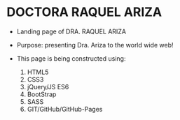 # DOCTORA RAQUEL ARIZA

- Landing page of DRA. RAQUEL ARIZA
- Purpose: presenting Dra. Ariza to the world wide web!
- This page is being constructed using: 

    1. HTML5
    2. CSS3
    3. jQuery/JS ES6
    4. BootStrap
    5. SASS
    6. GIT/GitHub/GitHub-Pages